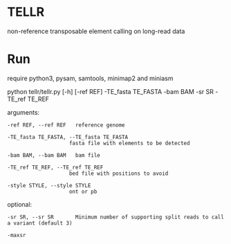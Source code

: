 # TELLR

non-reference transposable element calling on long-read data 

# Run
require python3, pysam, samtools, minimap2 and miniasm

  python tellr/tellr.py [-h] [-ref REF] -TE_fasta TE_FASTA -bam BAM -sr SR -TE_ref TE_REF

  arguments: 

    -ref REF, --ref REF   reference genome

    -TE_fasta TE_FASTA, --TE_fasta TE_FASTA
                        fasta file with elements to be detected

    -bam BAM, --bam BAM   bam file

    -TE_ref TE_REF, --TE_ref TE_REF
                        bed file with positions to avoid

    -style STYLE, --style STYLE
                        ont or pb
  
  optional: 

    -sr SR, --sr SR       Minimum number of supporting split reads to call a variant (default 3)
    
    -maxsr